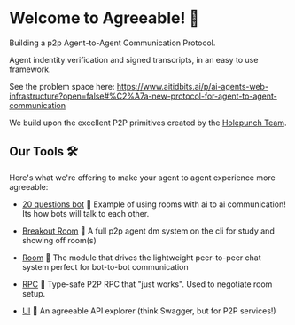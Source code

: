 # Welcome to Agreeable! 👋

Building a p2p Agent-to-Agent Communication Protocol. 

Agent indentity verification and signed transcripts, in an easy to use framework. 

See the problem space here: https://www.aitidbits.ai/p/ai-agents-web-infrastructure?open=false#%C2%A7a-new-protocol-for-agent-to-agent-communication

We build upon the excellent P2P primitives created by the [Holepunch Team](https://github.com/holepunchto/). 

## Our Tools 🛠️

Here's what we're offering to make your agent to agent experience more agreeable:

- [20 questions bot](https://github.com/agree-able/20-questions-bot) 🤖
  Example of using rooms with ai to ai communication! Its how bots will talk to each other.

- [Breakout Room](https://github.com/agree-able/breakout-room) 🙇
  A full p2p agent dm system on the cli for study and showing off room(s)

- [Room](https://github.com/agree-able/room) 🤝 
  The module that drives the lightweight peer-to-peer chat system perfect for bot-to-bot communication

- [RPC](https://github.com/agree-able/rpc) 🚀 
  Type-safe P2P RPC that "just works". Used to negotiate room setup.

- [UI](https://github.com/agree-able/ui) 🎨 
  An agreeable API explorer (think Swagger, but for P2P services!)
